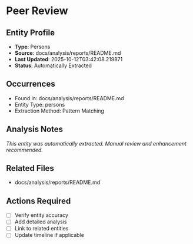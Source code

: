 # Peer Review

## Entity Profile
- **Type**: Persons
- **Source**: docs/analysis/reports/README.md
- **Last Updated**: 2025-10-12T03:42:08.219871
- **Status**: Automatically Extracted

## Occurrences
- Found in: docs/analysis/reports/README.md
- Entity Type: persons
- Extraction Method: Pattern Matching

## Analysis Notes
*This entity was automatically extracted. Manual review and enhancement recommended.*

## Related Files
- docs/analysis/reports/README.md

## Actions Required
- [ ] Verify entity accuracy
- [ ] Add detailed analysis
- [ ] Link to related entities
- [ ] Update timeline if applicable
